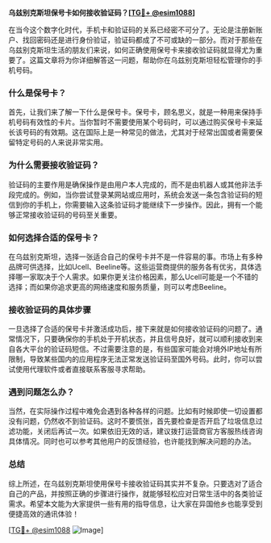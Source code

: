 **乌兹别克斯坦保号卡如何接收验证码？[[TG💪+ @esim1088](https://t.me/s/esim1088)]**

在当今这个数字化时代，手机卡和验证码的关系已经密不可分了。无论是注册新账户、找回密码还是进行身份验证，验证码都成了不可或缺的一部分。而对于那些在乌兹别克斯坦生活的朋友们来说，如何正确使用保号卡来接收验证码就显得尤为重要了。这篇文章将为你详细解答这一问题，帮助你在乌兹别克斯坦轻松管理你的手机号码。

### 什么是保号卡？

首先，让我们来了解一下什么是保号卡。保号卡，顾名思义，就是一种用来保持手机号码有效性的卡片。当你暂时不需要使用某个号码时，可以通过购买保号卡来延长该号码的有效期。这在国际上是一种常见的做法，尤其对于经常出国或者需要保留特定号码的人来说非常实用。

### 为什么需要接收验证码？

验证码的主要作用是确保操作是由用户本人完成的，而不是由机器人或其他非法手段完成的。例如，当你尝试登录某网站或应用时，系统会发送一条包含验证码的短信到你的手机上，你需要输入这条验证码才能继续下一步操作。因此，拥有一个能够正常接收验证码的号码至关重要。

### 如何选择合适的保号卡？

在乌兹别克斯坦，选择一张适合自己的保号卡并不是一件容易的事。市场上有多种品牌可供选择，比如Ucell、Beeline等。这些运营商提供的服务各有优劣，具体选择哪一家取决于个人需求。如果你更关注价格因素，那么Ucell可能是一个不错的选择；而如果你追求更高的网络速度和服务质量，则可以考虑Beeline。

### 接收验证码的具体步骤

一旦选择了合适的保号卡并激活成功后，接下来就是如何接收验证码的问题了。通常情况下，只要确保你的手机处于开机状态，并且信号良好，就可以顺利接收到来自各大平台的验证码短信。不过需要注意的是，有些国家可能会对境外IP地址有所限制，导致某些国内的应用程序无法正常发送验证码至国外号码。此时，你可以尝试使用代理软件或者直接联系客服寻求帮助。

### 遇到问题怎么办？

当然，在实际操作过程中难免会遇到各种各样的问题。比如有时候即使一切设置都没有问题，仍然收不到验证码。这时不要慌张，首先要检查是否开启了垃圾信息过滤功能，关闭后再试一次。如果依旧无效的话，建议拨打运营商官方客服热线咨询具体情况。同时也可以参考其他用户的反馈经验，也许能找到解决问题的办法。

### 总结

综上所述，在乌兹别克斯坦使用保号卡接收验证码其实并不复杂。只要选对了适合自己的产品，并按照正确的步骤进行操作，就能够轻松应对日常生活中的各类验证需求。希望本文能为大家提供一些有用的指导信息，让大家在异国他乡也能享受到便捷高效的通讯体验！

[[TG💪+ @esim1088](https://t.me/s/esim1088) ![Image](https://i.postimg.cc/4NQfJmqS/Snipaste-2025-05-13-00-14-12.png)]